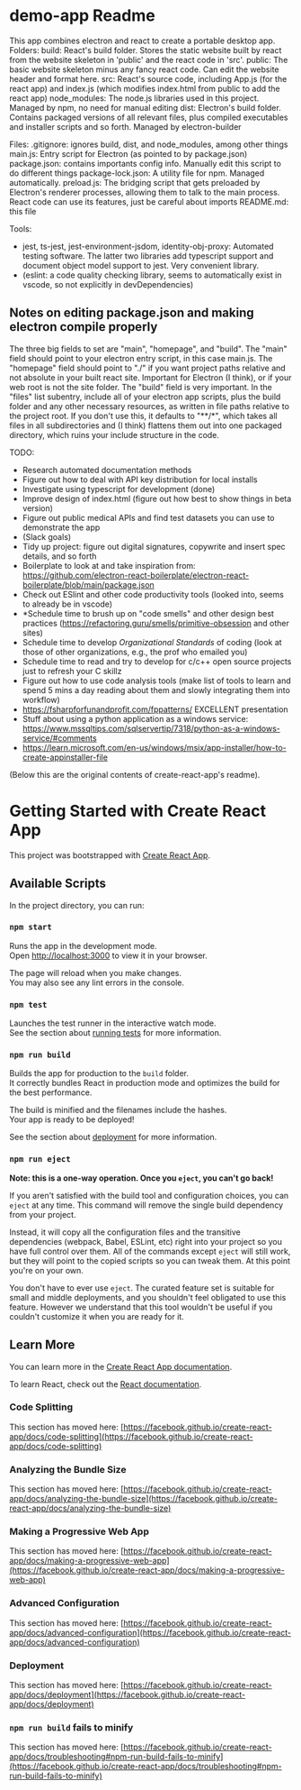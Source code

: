 # demo-app Readme

This app combines electron and react to create a portable desktop app.
Folders: 
  build: React's build folder. Stores the static website built by react from the website skeleton in 'public' and the react code in 'src'.
  public: The basic website skeleton minus any fancy react code. Can edit the website header and format here.
  src: React's source code, including App.js (for the react app) and index.js (which modifies index.html from public to add the react app)
  node_modules: The node.js libraries used in this project. Managed by npm, no need for manual editing
  dist: Electron's build folder. Contains packaged versions of all relevant files, plus compiled executables and installer scripts and so forth. Managed by electron-builder

Files:
  .gitignore: ignores build, dist, and node_modules, among other things
  main.js: Entry script for Electron (as pointed to by package.json)
  package.json: contains importants config info. Manually edit this script to do different things
  package-lock.json: A utility file for npm. Managed automatically.
  preload.js: The bridging script that gets preloaded by Electron's renderer processes, allowing them to talk to the main process. React code can use its features, just be careful about imports
  README.md: this file

Tools:
  - jest, ts-jest, jest-environment-jsdom, identity-obj-proxy: Automated testing software. The latter two libraries add typescript support and document object model support to jest. Very convenient library.
  - (eslint: a code quality checking library, seems to automatically exist in vscode, so not explicitly in devDependencies)


## Notes on editing package.json and making electron compile properly

The three big fields to set are "main", "homepage", and "build". The "main" field should point to your electron entry script, in this case main.js. The "homepage" field should point to "./" if you want project paths relative and not absolute in your built react site. Important for Electron (I think), or if your web root is not the site folder. The "build" field is very important. In the "files" list subentry, include all of your electron app scripts, plus the build folder and any other necessary resources, as written in file paths relative to the project root. If you don't use this, it defaults to "**/*", which takes all files in all subdirectories and (I think) flattens them out into one packaged directory, which ruins your include structure in the code.

TODO:
 - Research automated documentation methods
 - Figure out how to deal with API key distribution for local installs
 - Investigate using typescript for development (done)
 - Improve design of index.html (figure out how best to show things in beta version)
 - Figure out public medical APIs and find test datasets you can use to demonstrate the app
 - (Slack goals)
 - Tidy up project: figure out digital signatures, copywrite and insert spec details, and so forth
 - Boilerplate to look at and take inspiration from: https://github.com/electron-react-boilerplate/electron-react-boilerplate/blob/main/package.json 
 - Check out ESlint and other code productivity tools (looked into, seems to already be in vscode)
 - *Schedule time to brush up on "code smells" and other design best practices (https://refactoring.guru/smells/primitive-obsession and other sites)
 - Schedule time to develop *Organizational Standards* of coding (look at those of other organizations, e.g., the prof who emailed you)
 - Schedule time to read and try to develop for c/c++ open source projects just to refresh your C skillz
 - Figure out how to use code analysis tools (make list of tools to learn and spend 5 mins a day reading about them and slowly integrating them into workflow)
 - https://fsharpforfunandprofit.com/fppatterns/    EXCELLENT presentation
- Stuff about using a python application as a windows service: https://www.mssqltips.com/sqlservertip/7318/python-as-a-windows-service/#comments
- https://learn.microsoft.com/en-us/windows/msix/app-installer/how-to-create-appinstaller-file

(Below this are the original contents of create-react-app's readme).


# Getting Started with Create React App

This project was bootstrapped with [Create React App](https://github.com/facebook/create-react-app).

## Available Scripts

In the project directory, you can run:

### `npm start`

Runs the app in the development mode.\
Open [http://localhost:3000](http://localhost:3000) to view it in your browser.

The page will reload when you make changes.\
You may also see any lint errors in the console.

### `npm test`

Launches the test runner in the interactive watch mode.\
See the section about [running tests](https://facebook.github.io/create-react-app/docs/running-tests) for more information.

### `npm run build`

Builds the app for production to the `build` folder.\
It correctly bundles React in production mode and optimizes the build for the best performance.

The build is minified and the filenames include the hashes.\
Your app is ready to be deployed!

See the section about [deployment](https://facebook.github.io/create-react-app/docs/deployment) for more information.

### `npm run eject`

**Note: this is a one-way operation. Once you `eject`, you can't go back!**

If you aren't satisfied with the build tool and configuration choices, you can `eject` at any time. This command will remove the single build dependency from your project.

Instead, it will copy all the configuration files and the transitive dependencies (webpack, Babel, ESLint, etc) right into your project so you have full control over them. All of the commands except `eject` will still work, but they will point to the copied scripts so you can tweak them. At this point you're on your own.

You don't have to ever use `eject`. The curated feature set is suitable for small and middle deployments, and you shouldn't feel obligated to use this feature. However we understand that this tool wouldn't be useful if you couldn't customize it when you are ready for it.

## Learn More

You can learn more in the [Create React App documentation](https://facebook.github.io/create-react-app/docs/getting-started).

To learn React, check out the [React documentation](https://reactjs.org/).

### Code Splitting

This section has moved here: [https://facebook.github.io/create-react-app/docs/code-splitting](https://facebook.github.io/create-react-app/docs/code-splitting)

### Analyzing the Bundle Size

This section has moved here: [https://facebook.github.io/create-react-app/docs/analyzing-the-bundle-size](https://facebook.github.io/create-react-app/docs/analyzing-the-bundle-size)

### Making a Progressive Web App

This section has moved here: [https://facebook.github.io/create-react-app/docs/making-a-progressive-web-app](https://facebook.github.io/create-react-app/docs/making-a-progressive-web-app)

### Advanced Configuration

This section has moved here: [https://facebook.github.io/create-react-app/docs/advanced-configuration](https://facebook.github.io/create-react-app/docs/advanced-configuration)

### Deployment

This section has moved here: [https://facebook.github.io/create-react-app/docs/deployment](https://facebook.github.io/create-react-app/docs/deployment)

### `npm run build` fails to minify

This section has moved here: [https://facebook.github.io/create-react-app/docs/troubleshooting#npm-run-build-fails-to-minify](https://facebook.github.io/create-react-app/docs/troubleshooting#npm-run-build-fails-to-minify)
